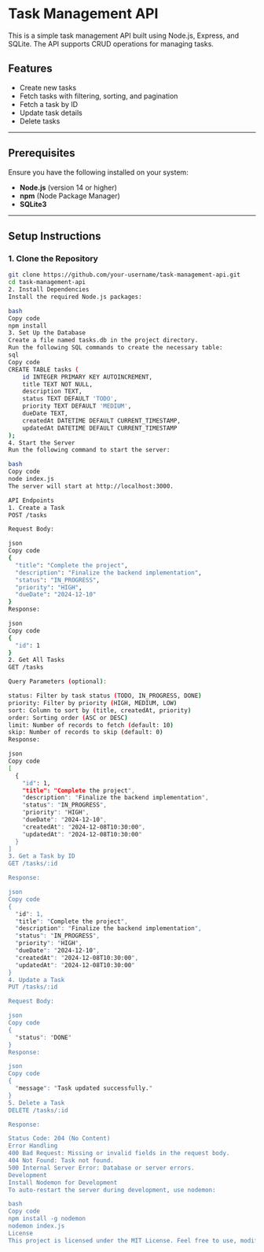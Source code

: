 # Task Management API

This is a simple task management API built using Node.js, Express, and SQLite. The API supports CRUD operations for managing tasks.

## Features
- Create new tasks
- Fetch tasks with filtering, sorting, and pagination
- Fetch a task by ID
- Update task details
- Delete tasks

---

## Prerequisites
Ensure you have the following installed on your system:
- **Node.js** (version 14 or higher)
- **npm** (Node Package Manager)
- **SQLite3**

---

## Setup Instructions

### 1. Clone the Repository
```bash
git clone https://github.com/your-username/task-management-api.git
cd task-management-api
2. Install Dependencies
Install the required Node.js packages:

bash
Copy code
npm install
3. Set Up the Database
Create a file named tasks.db in the project directory.
Run the following SQL commands to create the necessary table:
sql
Copy code
CREATE TABLE tasks (
    id INTEGER PRIMARY KEY AUTOINCREMENT,
    title TEXT NOT NULL,
    description TEXT,
    status TEXT DEFAULT 'TODO',
    priority TEXT DEFAULT 'MEDIUM',
    dueDate TEXT,
    createdAt DATETIME DEFAULT CURRENT_TIMESTAMP,
    updatedAt DATETIME DEFAULT CURRENT_TIMESTAMP
);
4. Start the Server
Run the following command to start the server:

bash
Copy code
node index.js
The server will start at http://localhost:3000.

API Endpoints
1. Create a Task
POST /tasks

Request Body:

json
Copy code
{
  "title": "Complete the project",
  "description": "Finalize the backend implementation",
  "status": "IN_PROGRESS",
  "priority": "HIGH",
  "dueDate": "2024-12-10"
}
Response:

json
Copy code
{
  "id": 1
}
2. Get All Tasks
GET /tasks

Query Parameters (optional):

status: Filter by task status (TODO, IN_PROGRESS, DONE)
priority: Filter by priority (HIGH, MEDIUM, LOW)
sort: Column to sort by (title, createdAt, priority)
order: Sorting order (ASC or DESC)
limit: Number of records to fetch (default: 10)
skip: Number of records to skip (default: 0)
Response:

json
Copy code
[
  {
    "id": 1,
    "title": "Complete the project",
    "description": "Finalize the backend implementation",
    "status": "IN_PROGRESS",
    "priority": "HIGH",
    "dueDate": "2024-12-10",
    "createdAt": "2024-12-08T10:30:00",
    "updatedAt": "2024-12-08T10:30:00"
  }
]
3. Get a Task by ID
GET /tasks/:id

Response:

json
Copy code
{
  "id": 1,
  "title": "Complete the project",
  "description": "Finalize the backend implementation",
  "status": "IN_PROGRESS",
  "priority": "HIGH",
  "dueDate": "2024-12-10",
  "createdAt": "2024-12-08T10:30:00",
  "updatedAt": "2024-12-08T10:30:00"
}
4. Update a Task
PUT /tasks/:id

Request Body:

json
Copy code
{
  "status": "DONE"
}
Response:

json
Copy code
{
  "message": "Task updated successfully."
}
5. Delete a Task
DELETE /tasks/:id

Response:

Status Code: 204 (No Content)
Error Handling
400 Bad Request: Missing or invalid fields in the request body.
404 Not Found: Task not found.
500 Internal Server Error: Database or server errors.
Development
Install Nodemon for Development
To auto-restart the server during development, use nodemon:

bash
Copy code
npm install -g nodemon
nodemon index.js
License
This project is licensed under the MIT License. Feel free to use, modify, and distribute this code.

